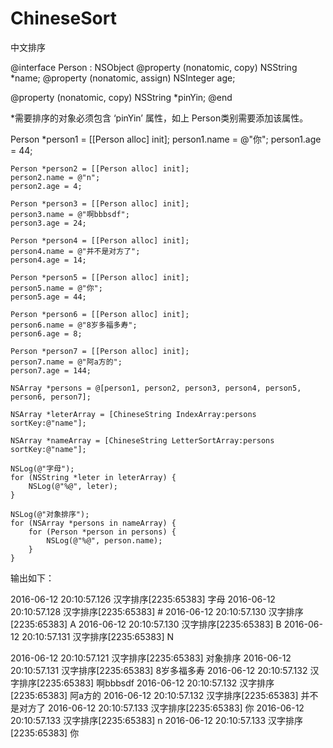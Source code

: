 # ChineseSort
中文排序

@interface Person : NSObject
@property (nonatomic, copy) NSString *name;
@property (nonatomic, assign) NSInteger age;


@property (nonatomic, copy) NSString *pinYin;
@end


*需要排序的对象必须包含 ‘pinYin’ 属性，如上 Person类别需要添加该属性。

 Person *person1 = [[Person alloc] init];
    person1.name = @"你";
    person1.age = 44;
    
    Person *person2 = [[Person alloc] init];
    person2.name = @"n";
    person2.age = 4;
    
    Person *person3 = [[Person alloc] init];
    person3.name = @"啊bbbsdf";
    person3.age = 24;
    
    Person *person4 = [[Person alloc] init];
    person4.name = @"并不是对方了";
    person4.age = 14;
    
    Person *person5 = [[Person alloc] init];
    person5.name = @"你";
    person5.age = 44;
    
    Person *person6 = [[Person alloc] init];
    person6.name = @"8岁多福多寿";
    person6.age = 8;
    
    Person *person7 = [[Person alloc] init];
    person7.name = @"阿a方的";
    person7.age = 144;
    
    NSArray *persons = @[person1, person2, person3, person4, person5, person6, person7];
    
    NSArray *leterArray = [ChineseString IndexArray:persons sortKey:@"name"];
    
    NSArray *nameArray = [ChineseString LetterSortArray:persons sortKey:@"name"];
    
    NSLog(@"字母");
    for (NSString *leter in leterArray) {
        NSLog(@"%@", leter);
    }
    
    NSLog(@"对象排序");
    for (NSArray *persons in nameArray) {
        for (Person *person in persons) {
            NSLog(@"%@", person.name);
        }
    }
    
输出如下：

2016-06-12 20:10:57.126 汉字排序[2235:65383] 字母
2016-06-12 20:10:57.128 汉字排序[2235:65383] #
2016-06-12 20:10:57.130 汉字排序[2235:65383] A
2016-06-12 20:10:57.130 汉字排序[2235:65383] B
2016-06-12 20:10:57.131 汉字排序[2235:65383] N


2016-06-12 20:10:57.121 汉字排序[2235:65383] 对象排序
2016-06-12 20:10:57.131 汉字排序[2235:65383] 8岁多福多寿
2016-06-12 20:10:57.132 汉字排序[2235:65383] 啊bbbsdf
2016-06-12 20:10:57.132 汉字排序[2235:65383] 阿a方的
2016-06-12 20:10:57.132 汉字排序[2235:65383] 并不是对方了
2016-06-12 20:10:57.133 汉字排序[2235:65383] 你
2016-06-12 20:10:57.133 汉字排序[2235:65383] n
2016-06-12 20:10:57.133 汉字排序[2235:65383] 你

